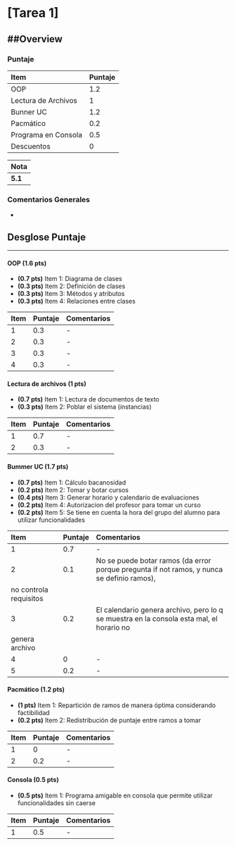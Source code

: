 ﻿# [Tarea 1]

##Overview
----------


### Puntaje
| Item | Puntaje |
|:--------|:--------|
| OOP | 1.2 |
| Lectura de Archivos | 1 |
| Bunner UC | 1.2 |
| Pacmático | 0.2 |
| Programa en Consola | 0.5 |
| Descuentos | 0 |

| Nota |
|:-----|
| **5.1** |

### Comentarios Generales
* 

## Desglose Puntaje
----------

#### OOP  **(1.6 pts)**

* **(0.7 pts)** Item 1: Diagrama de clases
* **(0.3 pts)** Item 2: Definición de clases
* **(0.3 pts)** Item 3: Métodos y atributos
* **(0.3 pts)** Item 4: Relaciones entre clases

| Item | Puntaje | Comentarios | 
|:--------|:--------|:--------|
| 1 | 0.3 | - |
| 2 | 0.3 | - |
| 3 | 0.3 | - |
| 4 | 0.3 | - |


#### Lectura de archivos **(1 pts)**

* **(0.7 pts)** Item 1: Lectura de documentos de texto
* **(0.3 pts)** Item 2: Poblar el sistema (instancias)

| Item | Puntaje | Comentarios | 
|:--------|:--------|:--------|
| 1 | 0.7 | - |
| 2 | 0.3 | - |


#### Bummer UC **(1.7 pts)**

* **(0.7 pts)** Item 1: Cálculo bacanosidad
* **(0.2 pts)** Item 2: Tomar y botar cursos
* **(0.4 pts)** Item 3: Generar horario y calendario de evaluaciones
* **(0.2 pts)** Item 4: Autorizacion del profesor para tomar un curso
* **(0.2 pts)** Item 5: Se tiene en cuenta la hora del grupo del alumno para utilizar funcionalidades

| Item | Puntaje | Comentarios | 
|:--------|:--------|:--------|
| 1 | 0.7 | - |
| 2 | 0.1 | No se puede botar ramos (da error porque pregunta if not ramos, y nunca se definio ramos),
            no controla requisitos|
| 3 | 0.2 | El calendario genera archivo, pero lo q se muestra en la consola esta mal, el horario no
            genera archivo|
| 4 | 0 | - |
| 5 | 0.2 | - |


#### Pacmático **(1.2 pts)**

* **(1 pts)** Item 1: Repartición de ramos de manera óptima considerando factibilidad
* **(0.2 pts)** Item 2: Redistribución de puntaje entre ramos a tomar

| Item | Puntaje | Comentarios | 
|:--------|:--------|:--------|
| 1 | 0 | - |
| 2 | 0.2 | - |


#### Consola **(0.5 pts)**

* **(0.5 pts)** Item 1: Programa amigable en consola que permite utilizar funcionalidades sin caerse

| Item | Puntaje | Comentarios | 
|:--------|:--------|:--------|
| 1 | 0.5 | - |


